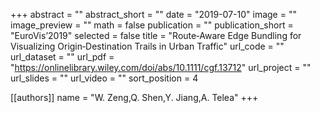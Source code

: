 +++
abstract = ""
abstract_short = ""
date = "2019-07-10"
image = ""
image_preview = ""
math = false
publication = ""
publication_short = "EuroVis’2019"
selected = false
title = "Route‐Aware Edge Bundling for Visualizing Origin‐Destination Trails in Urban Traffic"
url_code = ""
url_dataset = ""
url_pdf = "https://onlinelibrary.wiley.com/doi/abs/10.1111/cgf.13712"
url_project = ""
url_slides = ""
url_video = ""
sort_position = 4

[[authors]]
name = "W. Zeng,Q. Shen,Y. Jiang,A. Telea"
+++